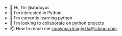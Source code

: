 - 👋 Hi, I’m @abduyus
- 👀 I’m interested in Python.
- 🌱 I’m currently learning python
- 💞️ I’m looking to collaborate on python projects
- 📫 How to reach me snowman.kingly.0x@icloud.com

<!---
abduyus/abduyus is a ✨ special ✨ repository because its `README.md` (this file) appears on your GitHub profile.
You can click the Preview link to take a look at your changes.
--->
